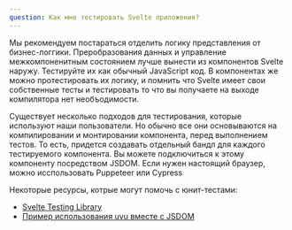 ```yaml
---
question: Как мне тестировать Svelte приложения?
---
```


Мы рекомендуем постараться отделить логику представления от бизнес-логгики. Преробразования данных и управление межкомпоненитным состоянием лучше вынести из компонентов Svelte наружу. Тестируйте их как обычный JavaScript код. В компонентах же можно протестировать их логику, и помнить что Svelte имеет свои собственные тесты и тестировать то что вы получаете на выходе компилятора нет необъодимости.

Существует несколько подходов для тестирования, которые используют наши пользователи. Но обычно все они основываются на компилировании и монтировании компонента, перед выполнением тестов. То есть, придется создавать отдельный бандл для каждого тестируемого компонента. Вы можете подключиться к этому компоненту посредством JSDOM. Если нужен настоящий браузер, можно исспользовать Puppeteer или Cypress

Некоторые ресурсы, котрые могут помочь с юнит-тестами:
- [Svelte Testing Library](https://testing-library.com/docs/svelte-testing-library/example/)
- [Пример использования uvu вместе с JSDOM](https://github.com/lukeed/uvu/tree/master/examples/svelte)
